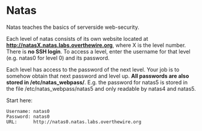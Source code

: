 # Natas

Natas teaches the basics of serverside web-security.

Each level of natas consists of its own website located at **http://natasX.natas.labs.overthewire.org**, where X is the level number. There is **no SSH login**. To access a level, enter the username for that level (e.g. natas0 for level 0) and its password.

Each level has access to the password of the next level. Your job is to somehow obtain that next password and level up. **All passwords are also stored in /etc/natas_webpass/**. E.g. the password for natas5 is stored in the file /etc/natas_webpass/natas5 and only readable by natas4 and natas5.

Start here:

```
Username: natas0
Password: natas0
URL:      http://natas0.natas.labs.overthewire.org
```


#

